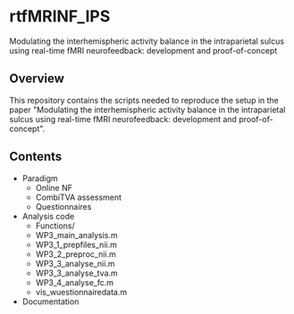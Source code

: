 # rtfMRINF_IPS
 Modulating the interhemispheric activity balance in the intraparietal sulcus using real-time fMRI neurofeedback: development and proof-of-concept

## Overview 

This repository contains the scripts needed to reproduce the setup in the paper "Modulating the interhemispheric activity balance in the intraparietal sulcus using real-time fMRI neurofeedback: development and proof-of-concept".

## Contents

* Paradigm
  * Online NF
  * CombiTVA assessment
  * Questionnaires
* Analysis code
  * Functions/
  * WP3_main_analysis.m
  * WP3_1_prepfiles_nii.m
  * WP3_2_preproc_nii.m
  * WP3_3_analyse_nii.m
  * WP3_3_analyse_tva.m
  * WP3_4_analyse_fc.m
  * vis_wuestionnairedata.m
* Documentation